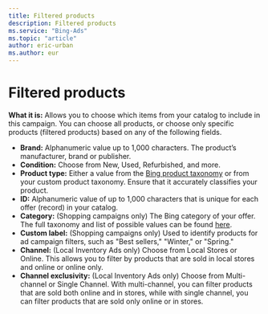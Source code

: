 ```yaml
---
title: Filtered products
description: Filtered products
ms.service: "Bing-Ads"
ms.topic: "article"
author: eric-urban
ms.author: eur
---
```


# Filtered products

**What it is:**  Allows you to choose which items from your catalog to include in this campaign. You can choose all products, or choose only specific products (filtered products) based on any of the following fields.

- **Brand:**  Alphanumeric value up to 1,000 characters. The product’s manufacturer, brand or publisher.
- **Condition:**  Choose from New, Used, Refurbished, and more.
- **Product type:**  Either a value from the [Bing product taxonomy](https://go.microsoft.com/fwlink?LinkId=620783) or from your custom product taxonomy. Ensure that it accurately classifies your product.
- **ID:**  Alphanumeric value of up to 1,000 characters that is unique for each offer (record) in your catalog.
- **Category:**  (Shopping campaigns only) The Bing category of your offer. The full taxonomy and list of possible values can be found [here](https://go.microsoft.com/fwlink?LinkId=620783).
- **Custom label:**  (Shopping campaigns only) Used to identify products for ad campaign filters, such as "Best sellers," "Winter," or "Spring."
- **Channel:**  (Local Inventory Ads only) Choose from Local Stores or Online. This allows you to filter by products that are sold in local stores and online or online only.
- **Channel exclusivity:**  (Local Inventory Ads only) Choose from Multi-channel or Single Channel. With multi-channel, you can filter products that are sold both online and in stores, while with single channel, you can filter products that are sold only online or in stores.


